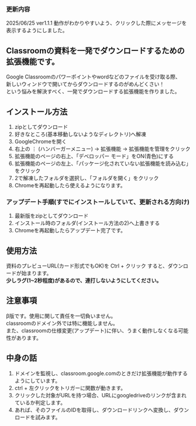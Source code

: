 ### 更新内容
2025/06/25 ver1.1.1 動作がわかりやすいよう、クリックした際にメッセージを表示するようにしました。

## Classroomの資料を一発でダウンロードするための拡張機能です。

Google Classroomのパワーポイントやwordなどのファイルを受け取る際、  
新しいウィンドウで開いてからダウンロードするのがめんどくさい！  
という悩みを解決すべく、一発でダウンロードする拡張機能を作りました。  

## インストール方法
1. zipとしてダウンロード
2. 好きなところ(基本移動しないようなディレクトリ)へ解凍
3. GoogleChromeを開く
4. 右上の ⋮ (ハンバーガーメニュー) → 拡張機能 → 拡張機能を管理をクリック
5. 拡張機能のページの右上、「デベロッパー モード」をON(青色)にする
6. 拡張機能のページの左上、「パッケージ化されていない拡張機能を読み込む」をクリック
7. 2で解凍したフォルダを選択し、「フォルダを開く」をクリック
8. Chromeを再起動したら使えるようになります。

### アップデート手順(すでにインストールしていて、更新される方向け)
1. 最新版をzipとしてダウンロード
2. インストール時のフォルダ(インストール方法の2)へ上書きする
3. Chromeを再起動したらアップデート完了です。

## 使用方法
資料のプレビューURL(カード形式でもOK)を Ctrl + クリック すると、ダウンロードが始まります。  
**少しラグ(1~2秒程度)があるので、連打しないようにしてください。**

## 注意事項
β版です。使用に関して責任を一切負いません。  
classroomのドメイン外では特に機能しません。  
また、classroomの仕様変更(アップデート)に伴い、うまく動作しなくなる可能性があります。  

## 中身の話
1. ドメインを監視し、classroom.google.comのときだけ拡張機能が動作するようにしています。
2. ctrl + 左クリックをトリガーに関数が動きます。
3. クリックした対象がURLを持つ場合、URLにgoogledriveのリンクが含まれているか判定します。
4. あれば、そのファイルのIDを取得し、ダウンロードリンクへ変換し、ダウンロードを試みます。
